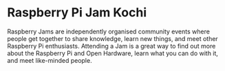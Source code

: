 # Raspberry Pi Jam Kochi 


Raspberry Jams are independently organised community events where people get together to share knowledge, learn new things, and meet other Raspberry Pi enthusiasts. Attending a Jam is a great way to find out more about the Raspberry Pi and Open Hardware, learn what you can do with it, and meet like-minded people.
